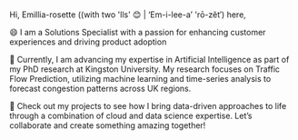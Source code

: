 ### 

Hi, Emillia-rosette ((with two 'lls' 😊 | ‘Em-i-lee-a’ 'rō-zĕt′) here, 

  😄 I am a Solutions Specialist with a passion for enhancing customer experiences and driving product adoption
  
  🚀 Currently, I am advancing my expertise in Artificial Intelligence as part of my PhD research at Kingston University. My research focuses on Traffic Flow Prediction, utilizing machine learning and time-series analysis to forecast congestion patterns across UK regions.

  
  🔭 Check out my projects to see how I bring data-driven approaches to life through a combination of cloud and data science expertise. Let’s collaborate and create something amazing together!
